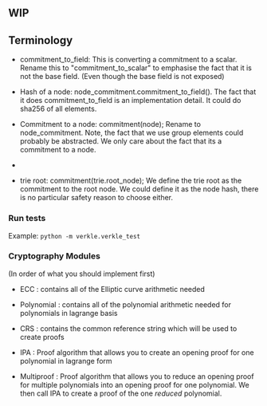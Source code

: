 ## WIP


## Terminology

- commitment_to_field: This is converting a commitment to a scalar. Rename this to "commitment_to_scalar" to emphasise the fact that it is not the base field. (Even though the base field is not exposed)

- Hash of a node: node_commitment.commitment_to_field(). The fact that it does commitment_to_field is an implementation detail. It could do sha256 of all elements.
  
- Commitment to a node: commitment(node); Rename to node_commitment. Note, the fact that we use group elements could probably be abstracted. We only care about the fact that its a commitment to a node.
- 
- trie root: commitment(trie.root_node); We define the trie root as the commitment to the root node. We could define it as the node hash, there is no particular safety reason to choose either.

### Run tests

Example: `python -m verkle.verkle_test`

### Cryptography Modules

(In order of what you should implement first)

- ECC : contains all of the Elliptic curve arithmetic needed

- Polynomial : contains all of the polynomial arithmetic needed for polynomials in lagrange basis

- CRS : contains the common reference string which will be used to create proofs

- IPA : Proof algorithm that allows you to create an opening proof for one polynomial in lagrange form

- Multiproof : Proof algorithm that allows you to reduce an opening proof for multiple polynomials into an opening proof for one polynomial. We then call IPA to create a proof of the one _reduced_ polynomial.


